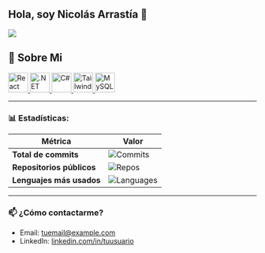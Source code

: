 ## Hola, soy Nicolás Arrastía 👋
<img src="https://github.com/user-attachments/assets/c813f7ba-1952-4e9a-bb6f-fd6457b10251">

## 🤔 Sobre Mi

<p align="left">
  <a href="https://reactjs.org/" target="_blank">
    <img src="https://cdn.worldvectorlogo.com/logos/react-2.svg" alt="React" width="40" height="40"/>
  </a>
  <a href="https://dotnet.microsoft.com/" target="_blank">
    <img src="https://upload.wikimedia.org/wikipedia/commons/e/ee/.NET_Core_Logo.svg" alt=".NET" width="40" height="40"/>
  </a>
  <a href="https://learn.microsoft.com/en-us/dotnet/csharp/" target="_blank">
    <img src="https://cdn.worldvectorlogo.com/logos/c--4.svg" alt="C#" width="40" height="40"/>
  </a>
  <a href="https://tailwindcss.com/" target="_blank">
    <img src="https://www.vectorlogo.zone/logos/tailwindcss/tailwindcss-icon.svg" alt="Tailwind CSS" width="40" height="40"/>
  </a>
  <a href="https://www.mysql.com/" target="_blank">
    <img src="https://www.vectorlogo.zone/logos/mysql/mysql-official.svg" alt="MySQL" width="40" height="40"/>
  </a>
</p>

---

### 📊 Estadísticas:

| Métrica             | Valor               |
|---------------------|---------------------|
| **Total de commits** | ![Commits](https://github-readme-stats.vercel.app/api?username=tu-usuario&count_private=true&show_icons=true&theme=radical) |
| **Repositorios públicos** | ![Repos](https://github-readme-stats.vercel.app/api/top-langs/?username=tu-usuario&layout=compact&theme=radical) |
| **Lenguajes más usados** | ![Languages](https://github-readme-stats.vercel.app/api/top-langs/?username=tu-usuario&layout=compact&theme=radical) |

---

### 📫 ¿Cómo contactarme?

- Email: [tuemail@example.com](mailto:tuemail@example.com)
- LinkedIn: [linkedin.com/in/tuusuario](https://linkedin.com/in/tuusuario)

<!--
**nicocarc04/nicocarc04** is a ✨ _special_ ✨ repository because its `README.md` (this file) appears on your GitHub profile.

Here are some ideas to get you started:

- 🔭 I’m currently working on ...
- 🌱 I’m currently learning ...
- 👯 I’m looking to collaborate on ...
- 🤔 I’m looking for help with ...
- 💬 Ask me about ...
- 📫 How to reach me: ...
- 😄 Pronouns: ...
- ⚡ Fun fact: ...
-->
